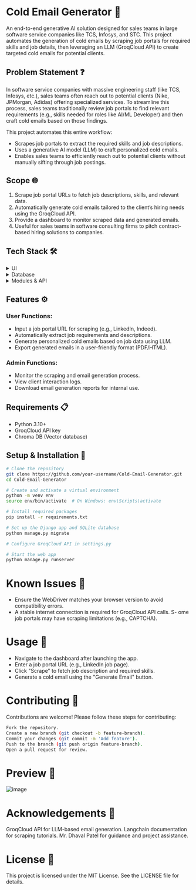 # Cold Email Generator 🚀

An end-to-end generative AI solution designed for sales teams in large software service companies like TCS, Infosys, and STC. This project automates the generation of cold emails by scraping job portals for required skills and job details, then leveraging an LLM (GroqCloud API) to create targeted cold emails for potential clients.

## Problem Statement ❓

In software service companies with massive engineering staff (like TCS, Infosys, etc.), sales teams often reach out to potential clients (Nike, JPMorgan, Adidas) offering specialized services. To streamline this process, sales teams traditionally review job portals to find relevant requirements (e.g., skills needed for roles like AI/ML Developer) and then craft cold emails based on those findings.

This project automates this entire workflow:
- Scrapes job portals to extract the required skills and job descriptions.
- Uses a generative AI model (LLM) to craft personalized cold emails.
- Enables sales teams to efficiently reach out to potential clients without manually sifting through job postings.

## Scope 🌐
1. Scrape job portal URLs to fetch job descriptions, skills, and relevant data.
2. Automatically generate cold emails tailored to the client’s hiring needs using the GroqCloud API.
3. Provide a dashboard to monitor scraped data and generated emails.
4. Useful for sales teams in software consulting firms to pitch contract-based hiring solutions to companies.

## Tech Stack 🛠️

<details> <summary>UI</summary>
<ul>
<li><a href="https://streamlit.io/">Streamlit</a></li>
<li><a href="https://www.python.org/">Python</a></li>
</ul>
</details>

<details> <summary>Database</summary>
<ul>
<li><a href="https://www.trychroma.com/">Chroma DB</a></li>
</ul>
</details>

<details> <summary>Modules & API</summary>
<ul>
<li><a href="https://pandas.pydata.org/">pandas</a> (Data Manipulation)</li>
<li><a href="https://console.groq.com/">GroqCloud API</a> (LLM for Email Generation)</li>
</ul>
</details>

## Features ⚙️

### User Functions:
- Input a job portal URL for scraping (e.g., LinkedIn, Indeed).
- Automatically extract job requirements and descriptions.
- Generate personalized cold emails based on job data using LLM.
- Export generated emails in a user-friendly format (PDF/HTML).

### Admin Functions:
- Monitor the scraping and email generation process.
- View client interaction logs.
- Download email generation reports for internal use.

## Requirements 📋

- Python 3.10+
- GroqCloud API key
- Chroma DB (Vector database)

## Setup & Installation 🚀

```bash
# Clone the repository
git clone https://github.com/your-username/Cold-Email-Generator.git
cd Cold-Email-Generator

# Create and activate a virtual environment
python -m venv env
source env/bin/activate  # On Windows: env\Scripts\activate

# Install required packages
pip install -r requirements.txt

# Set up the Django app and SQLite database
python manage.py migrate

# Configure GroqCloud API in settings.py

# Start the web app
python manage.py runserver
```
# Known Issues 🚧

- Ensure the WebDriver matches your browser version to avoid compatibility errors.
- A stable internet connection is required for GroqCloud API calls.
S- ome job portals may have scraping limitations (e.g., CAPTCHA).
# Usage 🎯
- Navigate to the dashboard after launching the app.
- Enter a job portal URL (e.g., LinkedIn job page).
- Click "Scrape" to fetch job description and required skills.
- Generate a cold email using the "Generate Email" button.

# Contributing 🤝
Contributions are welcome! Please follow these steps for contributing:
```bash
Fork the repository.
Create a new branch (git checkout -b feature-branch).
Commit your changes (git commit -m 'Add feature').
Push to the branch (git push origin feature-branch).
Open a pull request for review.
```
# Preview 👀
![image](https://github.com/user-attachments/assets/59ad8558-ca7a-413c-9511-4bb7a0a04776)


# Acknowledgements 🎉
GroqCloud API for LLM-based email generation.
Langchain documentation for scraping tutorials.
Mr. Dhaval Patel for guidance and project assistance.
# License 📄
This project is licensed under the MIT License. See the LICENSE file for details.
